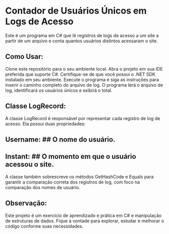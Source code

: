 # Contador de Usuários Únicos em Logs de Acesso
Este é um programa em C# que lê registros de logs de acesso a um site a partir de um arquivo e conta quantos usuários distintos acessaram o site.

## Como Usar:
Clone este repositório para o seu ambiente local.
Abra o projeto em sua IDE preferida que suporte C#.
Certifique-se de que você possui o .NET SDK instalado em seu ambiente.
Execute o programa e siga as instruções para inserir o caminho completo do arquivo de log.
O programa lerá o arquivo de log, identificará os usuários únicos e exibirá o total.
## Classe LogRecord:
A classe LogRecord é responsável por representar cada registro de log de acesso. Ela possui duas propriedades:

## Username: ## O nome do usuário.
## Instant: ## O momento em que o usuário acessou o site.
A classe também sobrescreve os métodos GetHashCode e Equals para garantir a comparação correta dos registros de log, com foco na comparação dos nomes de usuário.

## Observação:
Este projeto é um exercício de aprendizado e prática em C# e manipulação de estruturas de dados. Fique à vontade para explorar, estudar e melhorar o código conforme suas necessidades.
